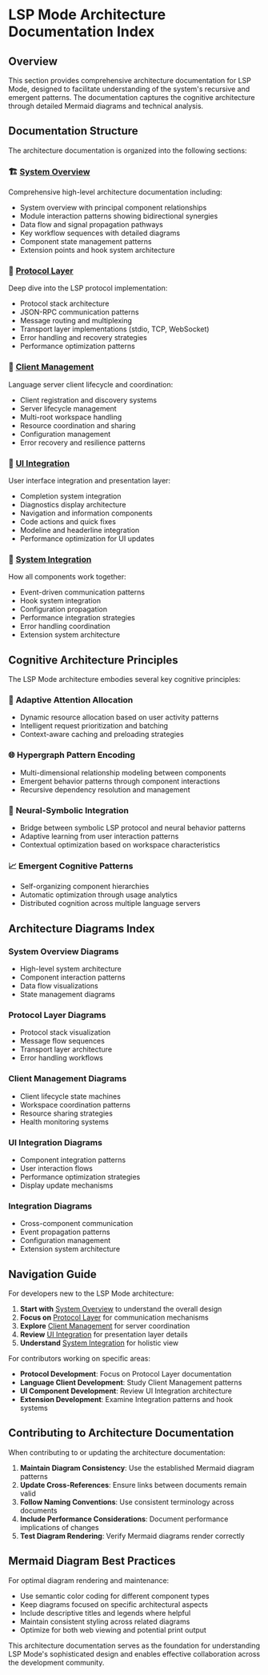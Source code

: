 # LSP Mode Architecture Documentation Index

## Overview

This section provides comprehensive architecture documentation for LSP Mode, designed to facilitate understanding of the system's recursive and emergent patterns. The documentation captures the cognitive architecture through detailed Mermaid diagrams and technical analysis.

## Documentation Structure

The architecture documentation is organized into the following sections:

### 🏗️ [System Overview](architecture.md)
Comprehensive high-level architecture documentation including:
- System overview with principal component relationships
- Module interaction patterns showing bidirectional synergies  
- Data flow and signal propagation pathways
- Key workflow sequences with detailed diagrams
- Component state management patterns
- Extension points and hook system architecture

### 🔌 [Protocol Layer](architecture-protocol.md)
Deep dive into the LSP protocol implementation:
- Protocol stack architecture
- JSON-RPC communication patterns
- Message routing and multiplexing
- Transport layer implementations (stdio, TCP, WebSocket)
- Error handling and recovery strategies
- Performance optimization patterns

### 👥 [Client Management](architecture-clients.md)
Language server client lifecycle and coordination:
- Client registration and discovery systems
- Server lifecycle management
- Multi-root workspace handling
- Resource coordination and sharing
- Configuration management
- Error recovery and resilience patterns

### 🎨 [UI Integration](architecture-ui.md)
User interface integration and presentation layer:
- Completion system integration
- Diagnostics display architecture
- Navigation and information components
- Code actions and quick fixes
- Modeline and headerline integration
- Performance optimization for UI updates

### 🔗 [System Integration](architecture-integration.md)
How all components work together:
- Event-driven communication patterns
- Hook system integration
- Configuration propagation
- Performance integration strategies
- Error handling coordination
- Extension system architecture

## Cognitive Architecture Principles

The LSP Mode architecture embodies several key cognitive principles:

### 🧠 **Adaptive Attention Allocation**
- Dynamic resource allocation based on user activity patterns
- Intelligent request prioritization and batching
- Context-aware caching and preloading strategies

### 🌐 **Hypergraph Pattern Encoding**
- Multi-dimensional relationship modeling between components
- Emergent behavior patterns through component interactions
- Recursive dependency resolution and management

### 🔄 **Neural-Symbolic Integration**
- Bridge between symbolic LSP protocol and neural behavior patterns
- Adaptive learning from user interaction patterns
- Contextual optimization based on workspace characteristics

### 📈 **Emergent Cognitive Patterns**
- Self-organizing component hierarchies
- Automatic optimization through usage analytics
- Distributed cognition across multiple language servers

## Architecture Diagrams Index

### System Overview Diagrams
- High-level system architecture
- Component interaction patterns
- Data flow visualizations
- State management diagrams

### Protocol Layer Diagrams
- Protocol stack visualization
- Message flow sequences
- Transport layer architecture
- Error handling workflows

### Client Management Diagrams
- Client lifecycle state machines
- Workspace coordination patterns
- Resource sharing strategies
- Health monitoring systems

### UI Integration Diagrams
- Component integration patterns
- User interaction flows
- Performance optimization strategies
- Display update mechanisms

### Integration Diagrams
- Cross-component communication
- Event propagation patterns
- Configuration management
- Extension system architecture

## Navigation Guide

For developers new to the LSP Mode architecture:

1. **Start with** [System Overview](architecture.md) to understand the overall design
2. **Focus on** [Protocol Layer](architecture-protocol.md) for communication mechanisms
3. **Explore** [Client Management](architecture-clients.md) for server coordination
4. **Review** [UI Integration](architecture-ui.md) for presentation layer details
5. **Understand** [System Integration](architecture-integration.md) for holistic view

For contributors working on specific areas:

- **Protocol Development**: Focus on Protocol Layer documentation
- **Language Client Development**: Study Client Management patterns
- **UI Component Development**: Review UI Integration architecture
- **Extension Development**: Examine Integration patterns and hook systems

## Contributing to Architecture Documentation

When contributing to or updating the architecture documentation:

1. **Maintain Diagram Consistency**: Use the established Mermaid diagram patterns
2. **Update Cross-References**: Ensure links between documents remain valid
3. **Follow Naming Conventions**: Use consistent terminology across documents
4. **Include Performance Considerations**: Document performance implications of changes
5. **Test Diagram Rendering**: Verify Mermaid diagrams render correctly

## Mermaid Diagram Best Practices

For optimal diagram rendering and maintenance:

- Use semantic color coding for different component types
- Keep diagrams focused on specific architectural aspects
- Include descriptive titles and legends where helpful
- Maintain consistent styling across related diagrams
- Optimize for both web viewing and potential print output

This architecture documentation serves as the foundation for understanding LSP Mode's sophisticated design and enables effective collaboration across the development community.